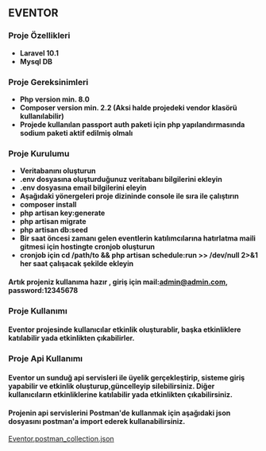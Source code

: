 ## EVENTOR

### Proje Özellikleri

- **Laravel 10.1**
- **Mysql DB**

### Proje Gereksinimleri

- **Php version min. 8.0**
- **Composer version min. 2.2 (Aksi halde projedeki vendor klasörü kullanılabilir)**
- **Projede kullanılan passport auth paketi için php yapılandırmasında sodium paketi aktif edilmiş olmalı**

### Proje Kurulumu

- **Veritabanını oluşturun**
- **.env dosyasına oluşturduğunuz veritabanı bilgilerini ekleyin**
- **.env dosyasına email bilgilerini eleyin**
- **Aşağıdaki yönergeleri proje dizininde console ile sıra ile çalıştırın**
- **composer install**
- **php artisan key:generate**
- **php artisan migrate**
- **php artisan db:seed**
- **Bir saat öncesi zamanı gelen eventlerin katılımcılarına hatırlatma maili gitmesi için hostingte cronjob oluşturun**
- **cronjob için cd /path/to && php artisan schedule:run >> /dev/null 2>&1   her saat çalışacak şekilde ekleyin**

#### Artık projeniz kullanıma hazır , giriş için mail:admin@admin.com, password:12345678

### Proje Kullanımı

#### Eventor projesinde kullanıcılar etkinlik oluşturablir, başka etkinliklere katılabilir yada etkinlikten çıkabilirler.


### Proje Api Kullanımı

#### Eventor un sunduğ api servisleri ile üyelik gerçekleştirip, sisteme giriş yapabilir ve etkinlik oluşturup,güncelleyip silebilirsiniz. Diğer kullanıcıların etkinliklerine katılabilir yada etkinlikten çıkabilirsiniz.

#### Projenin api servislerini Postman'de kullanmak için aşağıdaki json dosyasını postman'a import ederek kullanabilirsiniz.


[Eventor.postman_collection.json](https://github.com/codarsCoder/eventor/files/15284389/Eventor.postman_collection.json)
      

